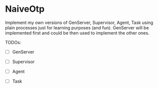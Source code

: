 # NaiveOtp

Implement my own versions of GenServer, Supervisor, Agent, Task using plain processes just for learning purposes (and fun). GenServer will be implemented first and could be then used to implement the other ones.

TODOs:

- [ ] GenServer
- [ ] Supervisor
- [ ] Agent
- [ ] Task

